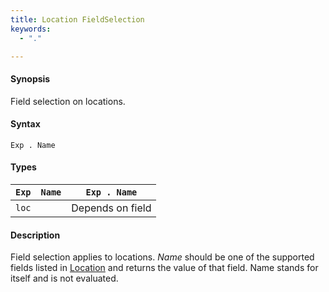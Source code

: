 ```yaml
---
title: Location FieldSelection
keywords:
  - "."

---
```


#### Synopsis

Field selection on locations.

#### Syntax

`Exp . Name`

#### Types


| `Exp` | `Name` | `Exp . Name`  |
| --- | --- | --- |
| `loc`   |          | Depends on field |


#### Description

Field selection applies to locations. 
_Name_ should be one of the supported fields listed in [Location](../../../../../Rascal/Expressions/Values/Location/index.md) and returns the value of that field. 
Name stands for itself and is not evaluated.



